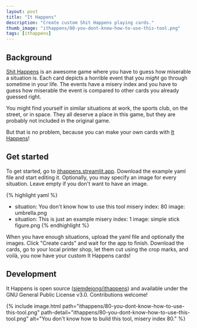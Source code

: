 ```yaml
---
layout: post
title: "It Happens"
description: "Create custom Shit Happens playing cards."
thumb_image: "ithappens/80-you-dont-know-how-to-use-this-tool.png"
tags: [ithappens]
---
```


## Background
[Shit Happens](https://boardgamegeek.com/boardgame/196379/shit-happens) is an awesome game where you have to guess how miserable a situation is.
Each card depicts a horrible event that you _might_ go through sometime in your life.
The events have a misery index and you have to guess how miserable the event is compared to other cards you already guessed right.

You might find yourself in similar situations at work, the sports club, on the street, or in space.
They all deserve a place in this game, but they are probably not included in the original game.

But that is no problem, because you can make your own cards with [It Happens](https://ithappens.streamlit.app)!


## Get started
To get started, go to [ithappens.streamlit.app](https://ithappens.streamlit.app).
Download the example yaml file and start editing it.
Optionally, you may specify an image for every situation.
Leave empty if you don't want to have an image.

{% highlight yaml %}
- situation: You don't know how to use this tool
  misery index: 80
  image: umbrella.png
- situation: This is just an example
  misery index: 1
  image: simple stick figure.png
{% endhighlight %}

When you have enough situations, upload the yaml file and optionally the images.
Click "Create cards" and wait for the app to finish.
Download the cards, go to your local printer shop, let them cut using the crop marks, and voilà, you now have your custom It Happens cards!

## Development
It Happens is open source ([siemdejong/ithappens](https://github.com/siemdejong/ithappens)) and available under the GNU General Public License v3.0.
Contributions welcome!

{% include image.html path="ithappens/80-you-dont-know-how-to-use-this-tool.png" path-detail="ithappens/80-you-dont-know-how-to-use-this-tool.png" alt="You don't know how to build this tool, misery index 80." %}
